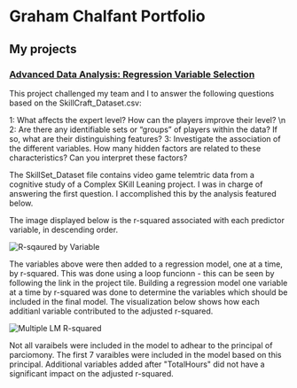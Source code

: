 # Graham Chalfant Portfolio
## My projects

### [Advanced Data Analysis: Regression Variable Selection ](https://github.com/GrahamChalfant/Advanced_Data_Analysis_Project)

This project challenged my team and I to answer the following questions based on the SkillCraft_Dataset.csv: 

1: What affects the expert level? How can the players improve their level? \n
2: Are there any identifiable sets or “groups” of players within the data? If so, what are their distinguishing features? 
3: Investigate the association of the different variables. How many hidden factors are related to these characteristics? Can you interpret these factors?

The SkillSet_Dataset file contains video game telemtric data from a cognitive study of a Complex SKill Leaning project. I was in charge of answering the first question. I accomplished this by the analysis featured below. 

The image displayed below is the r-squared associated with each predictor variable, in descending order. 

![R-sqaured by Variable](https://user-images.githubusercontent.com/70036009/129126071-91d66901-c239-4499-8837-e1a6abe405db.png)

The variables above were then added to a regression model, one at a time, by r-squared. This was done using a loop funcionn - this can be seen by following the link in the project tile. Building a regression model one variable at a time by r-squared was done to determine the variables which should be included in the final model. The visualization below shows how each additianl variable contributed to the adjusted r-squared. 

![Multiple LM R-squared](https://user-images.githubusercontent.com/70036009/129126196-9b064030-e62c-486a-ae9e-93e51074c79e.png)

Not all varaibels were included in the model to adhear to the principal of parciomony. The first 7 varaibles were included in the model based on this principal. Additional variables added after "TotalHours" did not have a significant impact on the adjusted r-squared. 

